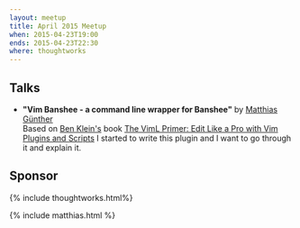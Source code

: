 ```yaml
---
layout: meetup
title: April 2015 Meetup
when: 2015-04-23T19:00
ends: 2015-04-23T22:30
where: thoughtworks
---
```


## Talks

- **"Vim Banshee - a command line wrapper for Banshee"** by [Matthias Günther](https://twitter.com/wikimatze)<br>
Based on [Ben Klein's](https://twitter.com/fifthposition) book [The VimL Primer: Edit Like a Pro with Vim Plugins and Scripts](https://pragprog.com/book/bkviml/the-viml-primer) I started to write this plugin and I want to go through it and explain it.


## Sponsor

{% include thoughtworks.html%}

{% include matthias.html %}
